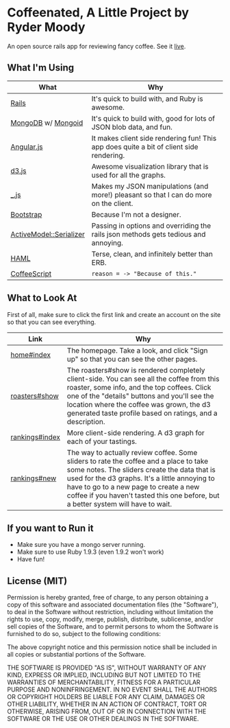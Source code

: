 # Coffeenated, A Little Project by Ryder Moody

An open source rails app for reviewing fancy coffee. See it [live](http://coffeenated.herokuapp.com).

## What I'm Using

| What        | Why        |
|------------|------------|
| [Rails](https://github.com/rails/rails)     | It's quick to build with, and Ruby is awesome. |
| [MongoDB](http://www.mongodb.org/) w/ [Mongoid](http://mongoid.org/en/mongoid/) | It's quick to build with, good for lots of JSON blob data, and fun. |
| [Angular.js](http://angularjs.org/) | It makes client side rendering fun! This app does quite a bit of client side rendering. |
| [d3.js](http://d3js.org/)      | Awesome visualization library that is used for all the graphs. |
| [_.js](http://underscorejs.org/)       | Makes my JSON manipulations (and more!) pleasant so that I can do more on the client. |
| [Bootstrap](http://twitter.github.com/bootstrap/)  | Because I'm not a designer. |
| [ActiveModel::Serializer](https://github.com/rails-api/active_model_serializers) | Passing in options and overriding the rails json methods gets tedious and annoying. |
| [HAML](http://haml.info/) | Terse, clean, and infinitely better than ERB. |
| [CoffeeScript](http://coffeescript.org/) | ```reason = -> "Because of this."``` |

## What to Look At

First of all, make sure to click the first link and create an account on the site so that you can see everything.

| Link        | Why        |
|------------|------------|
| [home#index](http://coffeenated.herokuapp.com) | The homepage. Take a look, and click "Sign up" so that you can see the other pages. |
| [roasters#show](http://coffeenated.herokuapp.com/roasters/50baf95c76276f31dc000003) | The roasters#show is rendered completely client-side. You can see all the coffee from this roaster, some info, and the top coffees. Click one of the "details" buttons and you'll see the location where the coffee was grown, the d3 generated taste profile based on ratings, and a description. |
| [rankings#index](http://coffeenated.herokuapp.com/rankings) | More client-side rendering. A d3 graph for each of your tastings. |
| [rankings#new](http://coffeenated.herokuapp.com/rankings/new) | The way to actually review coffee. Some sliders to rate the coffee and a place to take some notes. The sliders create the data that is used for the d3 graphs. It's a little annoying to have to go to a new page to create a new coffee if you haven't tasted this one before, but a better system will have to wait. |


## If you want to Run it

* Make sure you have a mongo server running. 
* Make sure to use Ruby 1.9.3 (even 1.9.2 won't work)
* Have fun!

## License (MIT)

Permission is hereby granted, free of charge, to any person obtaining a copy of this software and associated documentation files (the "Software"), to deal in the Software without restriction, including without limitation the rights to use, copy, modify, merge, publish, distribute, sublicense, and/or sell copies of the Software, and to permit persons to whom the Software is furnished to do so, subject to the following conditions:

The above copyright notice and this permission notice shall be included in all copies or substantial portions of the Software.

THE SOFTWARE IS PROVIDED "AS IS", WITHOUT WARRANTY OF ANY KIND, EXPRESS OR IMPLIED, INCLUDING BUT NOT LIMITED TO THE WARRANTIES OF MERCHANTABILITY, FITNESS FOR A PARTICULAR PURPOSE AND NONINFRINGEMENT. IN NO EVENT SHALL THE AUTHORS OR COPYRIGHT HOLDERS BE LIABLE FOR ANY CLAIM, DAMAGES OR OTHER LIABILITY, WHETHER IN AN ACTION OF CONTRACT, TORT OR OTHERWISE, ARISING FROM, OUT OF OR IN CONNECTION WITH THE SOFTWARE OR THE USE OR OTHER DEALINGS IN THE SOFTWARE.
